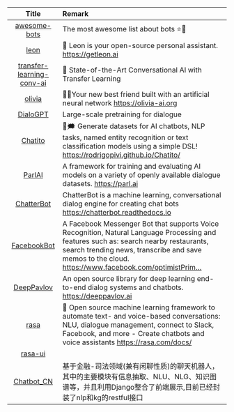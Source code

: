 | Title | Remark |
| :----: | :---- |
|[awesome-bots](https://github.com/invocable/awesome-bots)|The most awesome list about bots ⭐️🤖 |
|[leon](https://github.com/leon-ai/leon)|🧠 Leon is your open-source personal assistant. https://getleon.ai|
|[transfer-learning-conv-ai](https://github.com/huggingface/transfer-learning-conv-ai)|🦄 State-of-the-Art Conversational AI with Transfer Learning|
|[olivia](https://github.com/olivia-ai/olivia)|💁‍♀️Your new best friend built with an artificial neural network https://olivia-ai.org|
|[DialoGPT](https://github.com/microsoft/DialoGPT)|Large-scale pretraining for dialogue|
|[Chatito](https://github.com/rodrigopivi/Chatito)|🎯🗯 Generate datasets for AI chatbots, NLP tasks, named entity recognition or text classification models using a simple DSL! https://rodrigopivi.github.io/Chatito/|
|[ParlAI](https://github.com/facebookresearch/ParlAI)|A framework for training and evaluating AI models on a variety of openly available dialogue datasets. https://parl.ai|
|[ChatterBot](https://github.com/gunthercox/ChatterBot)|ChatterBot is a machine learning, conversational dialog engine for creating chat bots https://chatterbot.readthedocs.io|
|[FacebookBot](https://github.com/hungtraan/FacebookBot)|A Facebook Messenger Bot that supports Voice Recognition, Natural Language Processing and features such as: search nearby restaurants, search trending news, transcribe and save memos to the cloud. https://www.facebook.com/optimistPrim…|
|[DeepPavlov](https://github.com/deepmipt/DeepPavlov)|An open source library for deep learning end-to-end dialog systems and chatbots. https://deeppavlov.ai|
|[rasa](https://github.com/RasaHQ/rasa)|💬 Open source machine learning framework to automate text- and voice-based conversations: NLU, dialogue management, connect to Slack, Facebook, and more - Create chatbots and voice assistants https://rasa.com/docs/|
|[rasa-ui](https://github.com/paschmann/rasa-ui)|
|[Chatbot_CN](https://github.com/charlesXu86/Chatbot_CN)|基于金融-司法领域(兼有闲聊性质)的聊天机器人，其中的主要模块有信息抽取、NLU、NLG、知识图谱等，并且利用Django整合了前端展示,目前已经封装了nlp和kg的restful接口|











